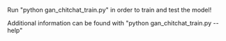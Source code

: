 Run "python gan_chitchat_train.py" in order to train and test the model!

Additional information can be found with "python gan_chitchat_train.py --help"
